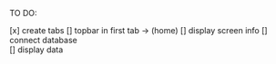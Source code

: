 TO DO:

[x]   create tabs
[]    topbar in first tab -> (home)
[]    display screen info
[]    connect database            
[]    display data
